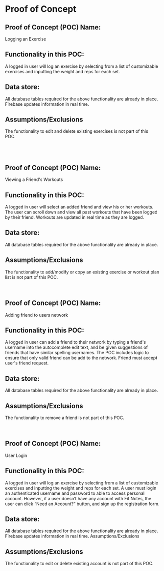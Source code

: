 # Proof of Concept

## Proof of Concept (POC) Name:
Logging an Exercise

## Functionality in this POC:
A logged in user will log an exercise by selecting from a list of customizable exercises and inputting the weight and reps for each set.

## Data store:
All database tables required for the above functionality are already in place. Firebase updates information in real time.

## Assumptions/Exclusions
The functionality to edit and delete existing exercises is not part of this POC.  
<br> 
<br> 
<br>
## Proof of Concept (POC) Name:
Viewing a Friend's Workouts
     
## Functionality in this POC:
A logged in user will select an added friend and view his or her workouts. The user can scroll down and view all past workouts that have been logged by their friend. Workouts are updated in real time as they are logged.
    
## Data store:
All database tables required for the above functionality are already in place. 
     
## Assumptions/Exclusions
The functionality to add/modify or copy an existing exercise or workout plan list is not part of this POC.
<br> 
<br> 
<br>
## Proof of Concept (POC) Name:
Adding friend to users network

## Functionality in this POC:
A logged in user can add a friend to their network by typing  a friend's username into the autocomplete edit text, and be given suggestions of friends that have similar spelling usernames. The POC includes logic to ensure that only valid friend can be add to the network. Friend must accept user's friend request.

## Data store:
All database tables required for the above functionality are already in place.

## Assumptions/Exclusions
The functionality to remove a friend is not part of this POC.
<br> 
<br> 
<br>
## Proof of Concept (POC) Name:   
User Login   
   
## Functionality in this POC:
A logged in user will log an exercise by selecting from a list of customizable exercises and inputting the weight and reps for each set.
A user must login an authenticated username and password to able to access personal account. However, if a user doesn’t have any account with Fit Notes, the user can click “Need an Account?” button, and sign up the registration form. 

## Data store:    
All database tables required for the above functionality are already in place. Firebase updates information in real time.
Assumptions/Exclusions     
    
## Assumptions/Exclusions        
The functionality to edit or delete existing account is not part of this POC.    

